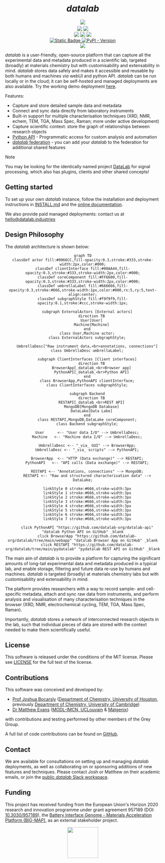 # <div align="center"><i>datalab</i></div>

<div align="center" style="padding-bottom: 5px">
<a href="https://demo.datalab-org.io"><img src="https://img.shields.io/badge/try_it_out!-public_demo_server-orange?logo=firefox"></a>
</div>

<div align="center">
<a href="https://github.com/datalab-org/datalab/releases"><img src="https://badgen.net/github/release/datalab-org/datalab?icon=github&color=blue"></a>
<a href="https://github.com/datalab-org/datalab#MIT-1-ov-file"><img src="https://badgen.net/github/license/datalab-org/datalab?icon=license&color=purple"></a>
</div>

<div align="center">
<a href="https://github.com/datalab-org/datalab/actions/workflows/ci.yml"><img src="https://img.shields.io/github/actions/workflow/status/datalab-org/datalab/ci.yml?logo=github"></a>
<a href="https://cloud.cypress.io/projects/4kqx5i/runs"><img src="https://img.shields.io/endpoint?url=https://cloud.cypress.io/badge/simple/4kqx5i/main&style=flat&logo=cypress"></a>
<a href="https://the-datalab.readthedocs.io/en/latest/?badge=latest"><img src="https://img.shields.io/readthedocs/the-datalab?logo=readthedocs"></a>
</div>

<div align="center">
<a href="https://github.com/datalab-org/datalab-ansible-terraform">
  <img alt="Static Badge" src="https://img.shields.io/badge/Ansible-playbook-white?logo=ansible">
</a>
<a href="https://pypi.org/project/datalab-api">
  <img alt="PyPI - Version" src="https://img.shields.io/pypi/v/datalab-api?logo=pypi&label=Python%20API">
</a>
</div>

<div align="center">
<a href="https://join.slack.com/t/datalab-world/shared_invite/zt-2h58ev3pc-VV496~5je~QoT2TgFIwn4g"><img src="https://img.shields.io/badge/Slack-chat_with_us-yellow?logo=slack"></a>
</div>

_datalab_ is a user-friendly, open-source platform that can capture all the experimental data and metadata produced in a scientific lab, targeted (broadly) at materials chemistry but with customisability and extensability in mind. _datalab_ stores data safely and makes it accessible and reusable by both humans and machines _via_ webUI and python API. _datalab_ can be run locally or in the cloud; it can be self-hosted and managed deployments are also available. Try the working demo deployment [here](https://demo.datalab-org.io/).

Features:

* Capture and store detailed sample data and metadata
* Connect and sync data directly from laboratory instruments
* Built-in support for multiple characterisation techniques (XRD, NMR, echem, TEM, TGA, Mass Spec, Raman; more under active development)
* Capture scientific context: store the graph of relationships between research objects
* [Python API](https://github.com/datalab-org/datalab-api) - Programmatic access for custom analysis and automation
* [_datalab_ federation](https://github.com/datalab-org/datalab-federation) - you can add your _datalab_ to the federation for additional shared features

> [!NOTE]
> You may be looking for the identically named project [DataLab](https://datalab-platform.com) for signal processing, which also has plugins, clients and other shared concepts!

## Getting started
To set up your own _datalab_ instance, follow the installation and deployment instructions in
[INSTALL.md](./INSTALL.md) and the [online documentation](https://the-datalab.readthedocs.io).

We also provide paid managed deployments: contact us at [hello@datalab.industries](mailto:hello@datalab.industries)

## Design Philosophy
The _datalab_ architecture is shown below:

<center>

```mermaid
graph TD
classDef actor fill:#0066CC,fill-opacity:0.3,stroke:#333,stroke-width:2px,color:#000;
classDef clientInterface fill:#00AA44,fill-opacity:0.3,stroke:#333,stroke-width:2px,color:#000;
classDef coreComponent fill:#FF6600,fill-opacity:0.3,stroke:#333,stroke-width:2px,color:#000;
classDef umbrellaLabel fill:#666666,fill-opacity:0.3,stroke:#666,stroke-width:1px,color:#000,rx:5,ry:5,text-align:center;
classDef subgraphStyle fill:#f9f9f9,fill-opacity:0.1,stroke:#ccc,stroke-width:1px;

    subgraph ExternalActors [External actors]
        direction TB
        User[User]
        Machine[Machine]
    end
    class User,Machine actor;
    class ExternalActors subgraphStyle;

    UmbrellaDesc["Raw instrument data,<br>annotations, connections"]
    class UmbrellaDesc umbrellaLabel;

    subgraph ClientInterfaces [Client interfaces]
        direction TB
        BrowserApp[_datalab_<br>Browser app]
        PythonAPI[_datalab_<br>Python API]
    end
    class BrowserApp,PythonAPI clientInterface;
    class ClientInterfaces subgraphStyle;

    subgraph Backend
        direction TB
        RESTAPI[_datalab_<br>REST API]
        MongoDB[MongoDB Database]
        DataLake[Data Lake]
    end
    class RESTAPI,MongoDB,DataLake coreComponent;
    class Backend subgraphStyle;

    User      <-- "User data I/O" --> UmbrellaDesc;
    Machine   <-- "Machine data I/O" --> UmbrellaDesc;

    UmbrellaDesc <-- "_via_ GUI" --> BrowserApp;
    UmbrellaDesc <-- "_via_ scripts" --> PythonAPI;

    BrowserApp  <-- "HTTP (Data exchange)" --> RESTAPI;
    PythonAPI   <-- "API calls (Data exchange)" --> RESTAPI;

    RESTAPI <-- "Annotations, connections" --> MongoDB;
    RESTAPI <-- "Raw and structured characterisation data" --> DataLake;

    linkStyle 0 stroke:#666,stroke-width:3px
    linkStyle 1 stroke:#666,stroke-width:3px
    linkStyle 2 stroke:#666,stroke-width:3px
    linkStyle 3 stroke:#666,stroke-width:3px
    linkStyle 4 stroke:#666,stroke-width:3px
    linkStyle 5 stroke:#666,stroke-width:3px
    linkStyle 6 stroke:#666,stroke-width:3px
    linkStyle 7 stroke:#666,stroke-width:3px

    click PythonAPI "https://github.com/datalab-org/datalab-api" "datalab Python API on GitHub" _blank
    click BrowserApp "https://github.com/datalab-org/datalab/tree/main/webapp" "datalab Browser App on GitHub" _blank
    click RESTAPI "https://github.com/datalab-org/datalab/tree/main/pydatalab" "pydatalab REST API on GitHub" _blank
```

</center>

The main aim of *datalab* is to provide a platform for capturing the significant amounts of long-tail experimental data and metadata produced in a typical lab, and enable storage, filtering and future data re-use by humans and machines. *datalab* is targeted (broadly) at materials chemistry labs but with customisability and extensability in mind.

The platform provides researchers with a way to record sample- and cell-specific metadata, attach and sync raw data from instruments, and perform analysis and visualisation of many characterisation techniques in the browser (XRD, NMR, electrochemical cycling, TEM, TGA, Mass Spec, Raman).

Importantly, *datalab* stores a network of interconnected research objects in the lab, such that individual pieces of data are stored with the context needed to make them scientifically useful.

## License

This software is released under the conditions of the MIT license.
Please see [LICENSE](./LICENSE) for the full text of the license.

## Contributions

This software was conceived and developed by:

- [Prof Joshua Bocarsly](https://jdbocarsly.github.io) ([Department of Chemistry, University of Houston](https://www.uh.edu/nsm/chemistry), previously [Department of Chemistry, University of Cambridge](https://www.ch.cam.ac.uk/))
- [Dr Matthew Evans](https://ml-evs.science) ([MODL-IMCN,
  UCLouvain](https://uclouvain.be/en/research-institutes/imcn/modl) & [Matgenix](https://matgenix.com))

with contributions and testing performed by other members of the Grey Group.

A full list of code contributions can be found on [GitHub](https://github.com/datalab-org/datalab/graphs/contributors).

## Contact

We are available for consultations on setting up and managing *datalab* deployments, as well as collaborating on or sponsoring additions of new features and techniques. Please contact Josh or Matthew on their academic emails, or join the [public *datalab* Slack workspace](https://join.slack.com/t/datalab-world/shared_invite/zt-2h58ev3pc-VV496~5je~QoT2TgFIwn4g).

## Funding

This project has received funding from the European Union's Horizon 2020 research and innovation programme under grant agreement 957189 (DOI: [10.3030/957189](https://doi.org/10.3030/957189)), the [Battery Interface Genome - Materials Acceleration Platform (BIG-MAP)](https://www.big-map.eu), as an external stakeholder project.

<div align="center">
<img href="https://big-map.org" src="https://big-map.github.io/big-map-registry/static/img/big-map-white-transparent.png" width=100>
</div>
